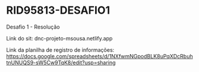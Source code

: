 # RID95813-DESAFIO1
Desafio 1 - Resolução<BR>

Link do sit: dnc-projeto-msousa.netlify.app <BR>

Link da planilha de registro de informações: https://docs.google.com/spreadsheets/d/1NXfwmNGpodBLK8uPqXDcRbuhtnUNUQS9-sW5Cw9TqK8/edit?usp=sharing<BR>


